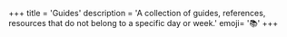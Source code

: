 +++
title = 'Guides'
description = 'A collection of guides, references, resources that do not belong to a specific day or week.'
emoji= '📚'
+++
